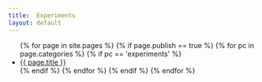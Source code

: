 ```yaml
---
title:  Experiments
layout: default
---
```


<ul>
{% for page in site.pages %}
{% if page.publish == true %}
{% for pc in page.categories %}
{% if pc == 'experiments' %}
<li><a href="{{ site.baseurl }}{{ page.url }}">{{ page.title }}</a></li>
{% endif %}   <!-- cat-match-p -->
{% endfor %}  <!-- page-category -->
{% endif %}   <!-- publish-p -->
{% endfor %} <!-- page -->
</ul>

